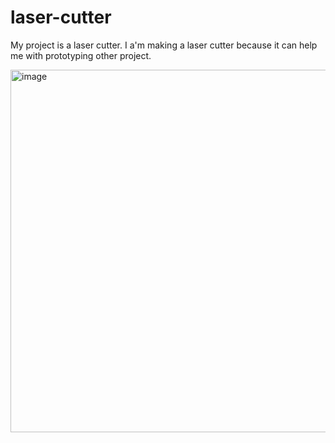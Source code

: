 # laser-cutter

My project is a laser cutter. I a'm making a laser cutter because it can help me with prototyping other project.

<img width="843" height="580" alt="image" src="https://github.com/user-attachments/assets/3e09b128-c9ff-441e-b025-c6b015fbf731" />
